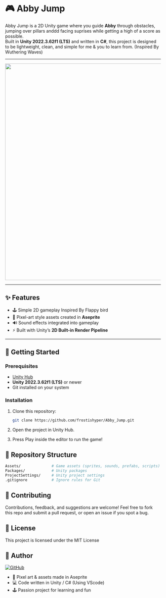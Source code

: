 # 🎮 Abby Jump

Abby Jump is a 2D Unity game where you guide **Abby** through obstacles, jumping over pillars anddd facing suprises while getting a high of a score as possible.  
Built in **Unity 2022.3.62f1 (LTS)** and written in **C#**, this project is designed to be lightweight, clean, and simple for me & you to learn from.
(Inspired By Wuthering Waves)

---

<img src="https://tenor.com/view/abby-wuwa-wutheringwaves-gif-3693318475334317855.gif" width="700px"> 

---

## ✨ Features
- 🕹️ Simple 2D gameplay Inspired By Flappy bird
- 🎨 Pixel-art style assets created in **Aseprite**  
- 🔊 Sound effects integrated into gameplay  
- ⚡ Built with Unity’s **2D Built-in Render Pipeline**    

---

## 🚀 Getting Started

### Prerequisites
- [Unity Hub](https://unity.com/download)  
- **Unity 2022.3.62f1 (LTS)** or newer  
- Git installed on your system

### Installation
1. Clone this repository:
   ```bash
   git clone https://github.com/frostishyper/Abby_Jump.git

2. Open the project in Unity Hub.
  
3. Press Play inside the editor to run the game!
   
## 📂 Repository Structure
 ```bash
Assets/              # Game assets (sprites, sounds, prefabs, scripts)
Packages/            # Unity packages
ProjectSettings/     # Unity project settings
.gitignore           # Ignore rules for Git
 ```
## 🤝 Contributing 

Contributions, feedback, and suggestions are welcome!
Feel free to fork this repo and submit a pull request, or open an issue if you spot a bug.

## 📜 License

This project is licensed under the MIT License

## 👤 Author
[![GitHub](https://img.shields.io/badge/GitHub-frostishyper-181717?style=flat&logo=github)](https://github.com/frostishyper)
- 🎨 Pixel art & assets made in Aseprite
- 💻 Code written in Unity / C# (Using VScode)
- 🕹️ Passion project for learning and fun

  


